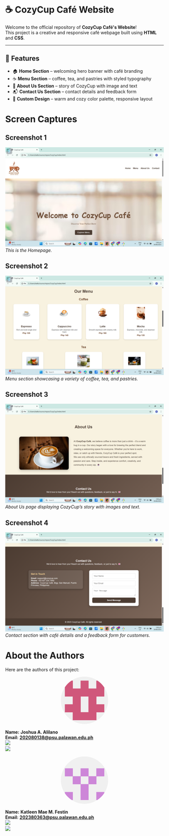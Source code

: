 # ☕ CozyCup Café Website

Welcome to the official repository of **CozyCup Café's Website**!  
This project is a creative and responsive café webpage built using **HTML** and **CSS**.  

---

## 📌 Features  

- 🏠 **Home Section** – welcoming hero banner with café branding  
- ☕ **Menu Section** – coffee, tea, and pastries with styled typography  
- 📖 **About Us Section** – story of CozyCup with image and text  
- 📬 **Contact Us Section** – contact details and feedback form  
- 🎨 **Custom Design** – warm and cozy color palette, responsive layout  

# Screen Captures

## Screenshot 1
![Screenshot 1](img/Screenshot%20(156).png)  
*This is the Homepage.*

## Screenshot 2
![Screenshot 2](img/Screenshot%20(157).png)  
*Menu section showcasing a variety of coffee, tea, and pastries.*

## Screenshot 3
![Screenshot 3](img/Screenshot%20(159).png)  
*About Us page displaying CozyCup’s story with images and text.*

## Screenshot 4
![Screenshot 4](img/Screenshot%20(160).png)  
*Contact section with café details and a feedback form for customers.*


# About the Authors

Here are the authors of this project:

<p align="center">
  <img src="img/225098797.png" width="150" style="border-radius:50%;" alt="Joshua A. Alilano">
</p>

**Name:** **Joshua A. Alilano**  
**Email:** **202080138@psu.palawan.edu.ph**  
[<img src="https://github.com/gauravghongde/social-icons/blob/master/PNG/Color/Facebook.png" width="30">](https://web.facebook.com/joshua.alilano.9)  
[<img src="https://github.com/gauravghongde/social-icons/blob/master/PNG/Color/Github.png" width="30">](https://github.com/Josh-know-nothing)

<p align="center">
  <img src="img/225894212.png" width="150" style="border-radius:50%;" alt="Katleen Mae M. Festin">
</p>

**Name:** **Katleen Mae M. Festin**  
**Email:** **202380363@psu.palawan.edu.ph**  
[<img src="https://github.com/gauravghongde/social-icons/blob/master/PNG/Color/Facebook.png" width="30">](https://web.facebook.com/kathleenmae.festin/)  
[<img src="https://github.com/gauravghongde/social-icons/blob/master/PNG/Color/Github.png" width="30">](https://github.com/KMMFestin10)




